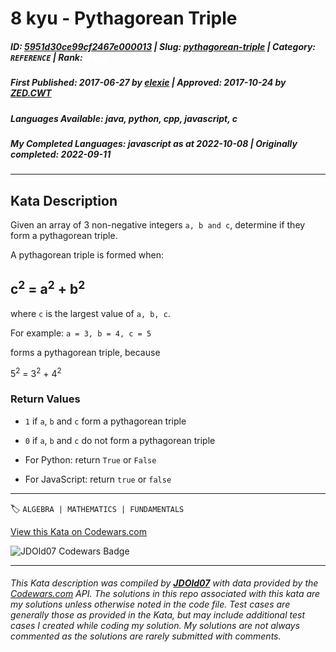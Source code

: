 # 8 kyu - Pythagorean Triple

##### **ID**: [5951d30ce99cf2467e000013](https://www.codewars.com/kata/5951d30ce99cf2467e000013) | **Slug**: [pythagorean-triple](https://www.codewars.com/kata/5951d30ce99cf2467e000013) | **Category**: `REFERENCE` | **Rank**: <span style="color:white">8 kyu</span>

##### **First Published**: 2017-06-27 ***by*** [elexie](https://www.codewars.com/users/elexie) | **Approved**: 2017-10-24 ***by*** [ZED.CWT](https://www.codewars.com/users/ZED.CWT)

##### **Languages Available**: java, python, cpp, javascript, c

##### **My Completed Languages**: javascript ***as at*** 2022-10-08 | **Originally completed**: 2022-09-11

---

## Kata Description


Given an array of 3 non-negative integers ```a, b and c```, determine if they form a pythagorean triple.



A pythagorean triple is formed when:

## c<sup>2</sup> = a<sup>2</sup> + b<sup>2</sup>



where `c` is the largest value of `a, b, c`.





For example: ```a = 3, b = 4, c = 5```

forms a pythagorean triple, because 

5<sup>2</sup> = 3<sup>2</sup> + 4<sup>2</sup>





### Return Values



* `1` if `a`, `b` and `c` form a pythagorean triple

* `0` if `a`, `b` and `c` do not form a pythagorean triple

* For Python: return `True` or `False`

* For JavaScript: return `true` or `false`

---


🏷 `ALGEBRA | MATHEMATICS | FUNDAMENTALS`


[View this Kata on Codewars.com](https://www.codewars.com/kata/5951d30ce99cf2467e000013)

![](https://www.codewars.com/users/jdold07/badges/large "JDOld07 Codewars Badge")

---

###### *This Kata description was compiled by [**JDOld07**](https://tpstech.dev) with data provided by the [Codewars.com](https://www.codewars.com) API.  The solutions in this repo associated with this kata are my solutions unless otherwise noted in the code file.  Test cases are generally those as provided in the Kata, but may include additional test cases I created while coding my solution.  My solutions are not always commented as the solutions are rarely submitted with comments.*
